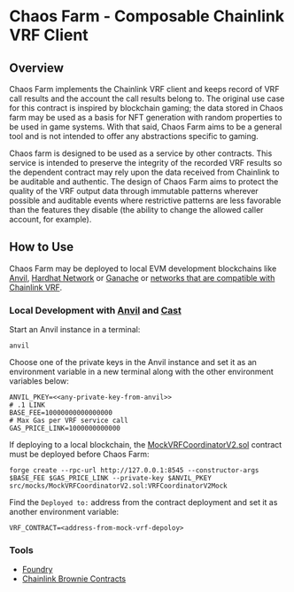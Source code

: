 # Chaos Farm - Composable Chainlink VRF Client

## Overview
Chaos Farm implements the Chainlink VRF client and keeps record of VRF call results and the account the call results belong to. The original use case for this contract is inspired by blockchain gaming; the data stored in Chaos farm may be used as a basis for NFT generation with random properties to be used in game systems. With that said, Chaos Farm aims to be a general tool and is not intended to offer any abstractions specific to gaming.

Chaos farm is designed to be used as a service by other contracts. This service is intended to preserve the integrity of the recorded VRF results so the dependent contract may rely upon the data received from Chainlink to be auditable and authentic. The design of Chaos Farm aims to protect the quality of the VRF output data through immutable patterns wherever possible and auditable events where restrictive patterns are less favorable than the features they disable (the ability to change the allowed caller account, for example).

## How to Use

Chaos Farm may be deployed to local EVM development blockchains like [Anvil](https://github.com/foundry-rs/foundry/tree/master/anvil), [Hardhat Network](https://hardhat.org/hardhat-network/docs/overview) or [Ganache](https://trufflesuite.com/ganache/) or [networks that are compatible with Chainlink VRF](https://docs.chain.link/docs/vrf/v2/subscription/supported-networks/).


### Local Development with [Anvil](https://github.com/foundry-rs/foundry/tree/master/anvil) and [Cast](https://book.getfoundry.sh/cast/)

Start an Anvil instance in a terminal:
```
anvil
```

Choose one of the private keys in the Anvil instance and set it as an environment variable in a new terminal along with the other environment variables below:
```
ANVIL_PKEY=<<any-private-key-from-anvil>>
# .1 LINK
BASE_FEE=10000000000000000
# Max Gas per VRF service call
GAS_PRICE_LINK=1000000000000
```

If deploying to a local blockchain, the [MockVRFCoordinatorV2.sol](https://github.com/daveminer/chaos-farm/blob/df20ac2f0479653d60429655e5362434331f05bf/test/mocks/MockVRFCoordinatorV2.sol) contract must be deployed before Chaos Farm:

```
forge create --rpc-url http://127.0.0.1:8545 --constructor-args $BASE_FEE $GAS_PRICE_LINK --private-key $ANVIL_PKEY src/mocks/MockVRFCoordinatorV2.sol:VRFCoordinatorV2Mock
```

Find the `Deployed to:` address from the contract deployment and set it as another environment variable:
```
VRF_CONTRACT=<address-from-mock-vrf-depoloy>
```


###

### Tools
- [Foundry](https://github.com/foundry-rs/foundry)
- [Chainlink Brownie Contracts](https://github.com/smartcontractkit/chainlink-brownie-contracts)
